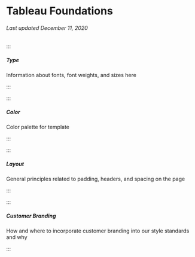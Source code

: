# Tableau Foundations

###### Last updated December 11, 2020

:::

##### Type

Information about fonts, font weights, and sizes here

:::

:::

##### Color

Color palette for template

:::

:::

##### Layout

General principles related to padding, headers, and spacing on the page

:::

:::

##### Customer Branding

How and where to incorporate customer branding into our style standards and why

:::
